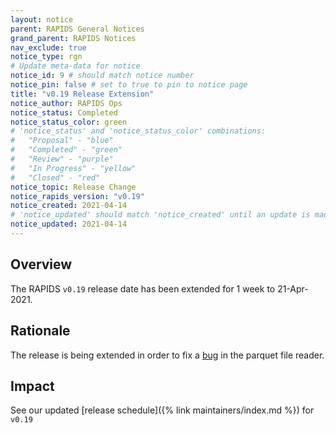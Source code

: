 ```yaml
---
layout: notice
parent: RAPIDS General Notices
grand_parent: RAPIDS Notices
nav_exclude: true
notice_type: rgn
# Update meta-data for notice
notice_id: 9 # should match notice number
notice_pin: false # set to true to pin to notice page
title: "v0.19 Release Extension"
notice_author: RAPIDS Ops
notice_status: Completed
notice_status_color: green
# 'notice_status' and 'notice_status_color' combinations:
#   "Proposal" - "blue"
#   "Completed" - "green"
#   "Review" - "purple"
#   "In Progress" - "yellow"
#   "Closed" - "red"
notice_topic: Release Change
notice_rapids_version: "v0.19"
notice_created: 2021-04-14
# 'notice_updated' should match 'notice_created' until an update is made
notice_updated: 2021-04-14
---
```


## Overview

The RAPIDS `v0.19` release date has been extended for 1 week to 21-Apr-2021.

## Rationale

The release is being extended in order to fix a [bug](https://github.com/rapidsai/cudf/issues/7114) in the parquet file reader.

## Impact

See our updated [release schedule]({% link maintainers/index.md %}) for `v0.19`
